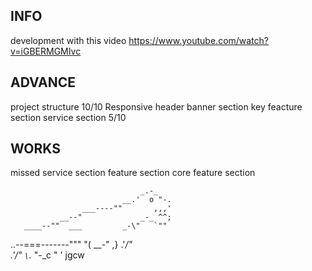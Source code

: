 ## INFO
development with this video https://www.youtube.com/watch?v=iGBERMGMIvc

## ADVANCE
project structure 10/10
Responsive header
banner section
key feacture section
service section 5/10

## WORKS
missed service section
feature section
core feature section



                                 _.-_
                             __.'  o "-.
                    ___----""       ,,,'
               __--"             _-_ ^^;
       ____--""  ___         _-\"   `""
..--===-------"""   "(   __-"  ,}
                    .'_/"\
                  .'/"  `\`._
                  "-_c    "  '     jgcw